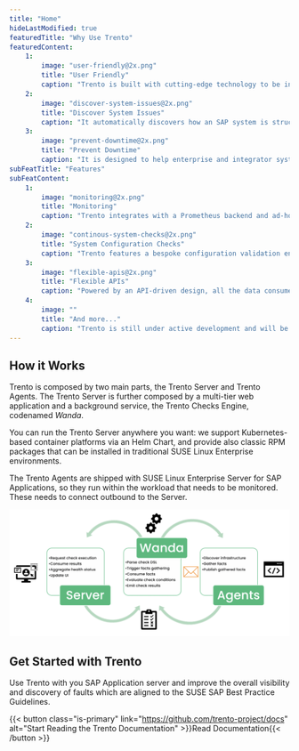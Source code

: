 ```yaml
---
title: "Home"
hideLastModified: true
featuredTitle: "Why Use Trento"
featuredContent:
    1:
        image: "user-friendly@2x.png"
        title: "User Friendly"
        caption: "Trento is built with cutting-edge technology to be intuitive and easy to use. It provides just the right amount of information that is really needed at a glance."
    2:
        image: "discover-system-issues@2x.png"
        title: "Discover System Issues"
        caption: "It automatically discovers how an SAP system is structured and configured, and gives users a comprehensive overview of their entire SAP landscape."
    3:
        image: "prevent-downtime@2x.png"
        title: "Prevent Downtime"
        caption: "It is designed to help enterprise and integrator system administrators avoid common infrastructure problems that can result in delayed service implementations or unplanned downtime."
subFeatTitle: "Features"
subFeatContent:
    1:
        image: "monitoring@2x.png"
        title: "Monitoring"
        caption: "Trento integrates with a Prometheus backend and ad-hoc exporters to provide real-time metrics on business-critical SAP infrastructure. Unlike generic observability solutions, Trento provides contextual information that are peculiar to how SAP systems are structured."
    2:
        image: "continous-system-checks@2x.png"
        title: "System Configuration Checks"
        caption: "Trento features a bespoke configuration validation engine designed to promptly flag any non-compliant system configurations, aligning with SUSE's industry-leading best practices. SAP Architects can extend this engine by building additional system checks with a YAML-based Domain Specific Language."
    3:
        image: "flexible-apis@2x.png"
        title: "Flexible APIs"
        caption: "Powered by an API-driven design, all the data consumed via the web UI can also be leveraged by third-party systems via transparent, explicitly specified and documented integration interfaces."
    4:
        image: ""
        title: "And more..."
        caption: "Trento is still under active development and will be releasing more features in the upcoming months."
---
```


## How it Works
Trento is composed by two main parts, the Trento Server and Trento Agents. The Trento Server is further composed by a multi-tier web application and a background service, the Trento Checks Engine, codenamed _Wanda_.

You can run the Trento Server anywhere you want: we support Kubernetes-based container platforms via an Helm Chart, and provide also classic RPM packages that can be installed in traditional SUSE Linux Enterprise environments.

The Trento Agents are shipped with SUSE Linux Enterprise Server for SAP Applications, so they run within the workload that needs to be monitored. These needs to connect outbound to the Server.

![Trento Checks Engine](trento-checks-engine@2x.png)

## Get Started with Trento
Use Trento with you SAP Application server and improve the overall visibility and discovery of faults which are aligned to the SUSE SAP Best Practice Guidelines.

{{< button class="is-primary" link="https://github.com/trento-project/docs" alt="Start Reading the Trento Documentation" >}}Read Documentation{{< /button >}}
